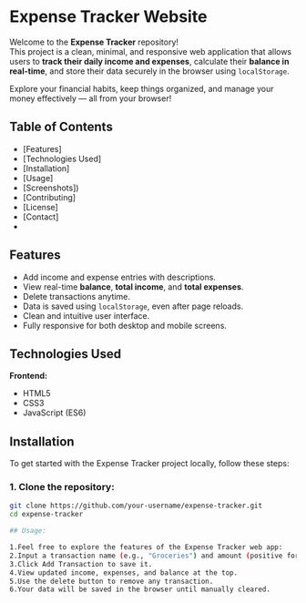 # Expense Tracker Website

Welcome to the **Expense Tracker** repository!  
This project is a clean, minimal, and responsive web application that allows users to **track their daily income and expenses**, calculate their **balance in real-time**, and store their data securely in the browser using `localStorage`.

Explore your financial habits, keep things organized, and manage your money effectively — all from your browser!

## Table of Contents

- [Features]
- [Technologies Used]
- [Installation]
- [Usage]
- [Screenshots])
- [Contributing]
- [License]
- [Contact]
- 
## Features

- Add income and expense entries with descriptions.
- View real-time **balance**, **total income**, and **total expenses**.
- Delete transactions anytime.
- Data is saved using `localStorage`, even after page reloads.
- Clean and intuitive user interface.
- Fully responsive for both desktop and mobile screens.
  
## Technologies Used

**Frontend:**
- HTML5
- CSS3
- JavaScript (ES6)

## Installation

To get started with the Expense Tracker project locally, follow these steps:

### 1. Clone the repository:
```bash
git clone https://github.com/your-username/expense-tracker.git
cd expense-tracker

## Usage:

1.Feel free to explore the features of the Expense Tracker web app:
2.Input a transaction name (e.g., "Groceries") and amount (positive for income, negative for expense).
3.Click Add Transaction to save it.
4.View updated income, expenses, and balance at the top.
5.Use the delete button to remove any transaction.
6.Your data will be saved in the browser until manually cleared.


